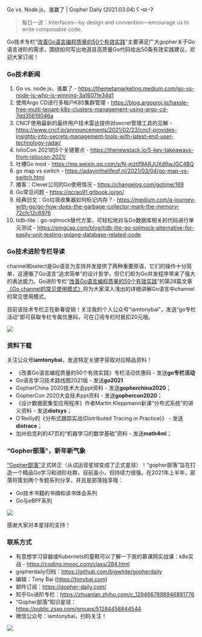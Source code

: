 Go vs. Node.js，谁赢了 | Gopher Daily (2021.03.04) ʕ◔ϖ◔ʔ

>每日一谚：Interfaces—by design and convention—encourage us to write composable code.

Go技术专栏“[改善Go语⾔编程质量的50个有效实践](https://www.imooc.com/read/87)”主要满足广大gopher关于Go语言进阶的需求，围绕如何写出地道且高质量Go代码给出50条有效实践建议，欢迎大家订阅！

### Go技术新闻

1. Go vs. node.js，谁赢了 - https://themetamarketing.medium.com/go-vs-node-js-who-is-winning-3a1607fe34d1
2. 使用Argo CD进行多租户K8S集群管理 - https://blog.argoproj.io/hassle-free-multi-tenant-k8s-clusters-management-using-argo-cd-7dd35619046a
3. CNCF使用最新的最终用户技术雷达提供对secret管理工具的见解 - https://www.cncf.io/announcements/2021/02/23/cncf-provides-insights-into-secrets-management-tools-with-latest-end-user-technology-radar/
4. IstioCon 2021的5个关键要点 - https://thenewstack.io/5-key-takeaways-from-istiocon-2021/
5. 吐槽Go mod - https://mp.weixin.qq.com/s/N-mztlf9ARJUXd9wJGC4BQ
6. go map vs switch - https://adayinthelifeof.nl/2021/03/04/go-map-vs-switch.html
7. 播客：Clever公司的Go使用情况 - https://changelog.com/gotime/169
8. Go常见问题 - https://qcrao91.gitbook.io/go/
9. 经典旧文：Go垃圾收集器如何标记内存？- https://medium.com/a-journey-with-go/go-how-does-the-garbage-collector-mark-the-memory-72cfc12c6976
10. tidb-lite：go-sqlmock替代方案，可轻松地对与Go数据库相关的代码进行单元测试 - https://pingcap.com/blog/tidb-lite-go-sqlmock-alternative-for-easily-unit-testing-golang-database-related-code

### Go技术进阶专栏导读

channel和select是Go语言为支持并发提供了两种重要原语，它们的操作十分简单，这遵循了Go语言“追求简单”的设计哲学，但它们却为Go并发程序带来了强大的表达能力。Go进阶专栏“[改善Go语⾔编程质量的50个有效实践](https://mp.weixin.qq.com/s/RThCEQOdytQxwrMP7XRTRw)”的第28篇文章[《Go channel的常见使用模式》](https://www.imooc.com/read/87/article/2431)将为大家深入浅出的详细讲解Go语言中channel的常见使用模式。

目前该技术专栏正在新春促销！关注我的个人公众号“iamtonybai”，发送“go专栏活动”即可获取专栏专属优惠码，可在订阅专栏时抵扣20元哦。

![](http://image.tonybai.com/img/202011/go-column-pgo-with-qr-and-text.png)


### 资料下载

关注公众号**iamtonybai**，发送特定关键字获取对应精品资料！

* 《改善Go语⾔编程质量的50个有效实践》专栏活动优惠码 - 发送**go专栏活动**
* Go语言学习技术路线图2021版 - 发送**go2021**
* GopherChina 2020技术大会ppt资料 - 发送**gopherchina2020**；
* GopherCon 2020大会技术ppt资料 - 发送**gophercon2020**；
* 《设计数据密集型应用程序》作者Martin Kleppmann新课“分布式系统”的讲义资料 - 发送**distsys**；
* O'Reilly的《分布式跟踪实战(Distributed Tracing in Practice)》 - 发送**distrace**；
* 加州伯克利的47页的“机器学习的数学基础”资料 - 发送**math4ml**；

### “Gopher部落”，新年新气象

[“Gopher部落”](https://mp.weixin.qq.com/s/jUqAL7hf2GmMun64BJufEA)正式转正（从试运营星球变成了正式星球）！“gopher部落”旨在打造一个精品Go学习和进阶社群，目前虽小，但持续力很强。在2021年上半年，部落将策划两个专题系列分享，并且是部落独享哦：

* Go技术书籍的书摘和读书体会系列
* Go与eBPF系列

![](http://image.tonybai.com/img/202103/gopher-tribe-zsxq-card.png)

感谢大家对本星球的支持！

### 联系方式

* 有意想学习容器或Kubernets的童鞋可以了解一下我的慕课网实战课：k8s实战 - https://coding.imooc.com/class/284.html
* gopherdaily归档：https://github.com/bigwhite/gopherdaily
* 编辑：Tony Bai (https://tonybai.com)
* 邮件订阅：https://gopher-daily.com/
* 知乎Go进阶专栏：https://zhuanlan.zhihu.com/c_1294667898946891776
* “Gopher部落”知识星球：https://public.zsxq.com/groups/51284458844544
* 微信公众号：iamtonybai，扫码关注！

![](http://image.tonybai.com/img/202011/qrcode_for_iamtonybai.jpg)
